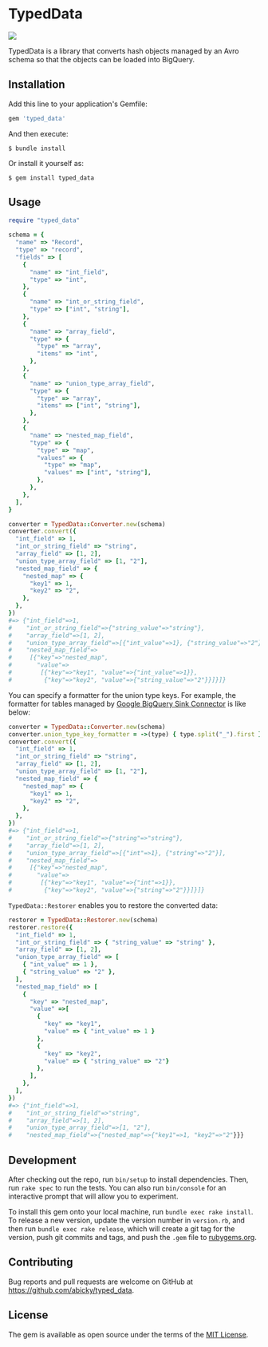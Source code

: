 # TypedData

![](https://github.com/abicky/typed_data/workflows/CI/badge.svg?branch=master)

TypedData is a library that converts hash objects managed by an Avro schema so that the objects can be loaded into BigQuery.


## Installation

Add this line to your application's Gemfile:

```ruby
gem 'typed_data'
```

And then execute:

    $ bundle install

Or install it yourself as:

    $ gem install typed_data

## Usage

```ruby
require "typed_data"

schema = {
  "name" => "Record",
  "type" => "record",
  "fields" => [
    {
      "name" => "int_field",
      "type" => "int",
    },
    {
      "name" => "int_or_string_field",
      "type" => ["int", "string"],
    },
    {
      "name" => "array_field",
      "type" => {
        "type" => "array",
        "items" => "int",
      },
    },
    {
      "name" => "union_type_array_field",
      "type" => {
        "type" => "array",
        "items" => ["int", "string"],
      },
    },
    {
      "name" => "nested_map_field",
      "type" => {
        "type" => "map",
        "values" => {
          "type" => "map",
          "values" => ["int", "string"],
        },
      },
    },
  ],
}

converter = TypedData::Converter.new(schema)
converter.convert({
  "int_field" => 1,
  "int_or_string_field" => "string",
  "array_field" => [1, 2],
  "union_type_array_field" => [1, "2"],
  "nested_map_field" => {
    "nested_map" => {
      "key1" => 1,
      "key2" => "2",
    },
  },
})
#=> {"int_field"=>1,
#    "int_or_string_field"=>{"string_value"=>"string"},
#    "array_field"=>[1, 2],
#    "union_type_array_field"=>[{"int_value"=>1}, {"string_value"=>"2"}],
#    "nested_map_field"=>
#     [{"key"=>"nested_map",
#       "value"=>
#        [{"key"=>"key1", "value"=>{"int_value"=>1}},
#         {"key"=>"key2", "value"=>{"string_value"=>"2"}}]}]}
```

You can specify a formatter for the union type keys. For example, the formatter for tables managed by [Google BigQuery Sink Connector](https://docs.confluent.io/current/connect/kafka-connect-bigquery/index.html) is like below:

```ruby
converter = TypedData::Converter.new(schema)
converter.union_type_key_formatter = ->(type) { type.split("_").first }
converter.convert({
  "int_field" => 1,
  "int_or_string_field" => "string",
  "array_field" => [1, 2],
  "union_type_array_field" => [1, "2"],
  "nested_map_field" => {
    "nested_map" => {
      "key1" => 1,
      "key2" => "2",
    },
  },
})
#=> {"int_field"=>1,
#    "int_or_string_field"=>{"string"=>"string"},
#    "array_field"=>[1, 2],
#    "union_type_array_field"=>[{"int"=>1}, {"string"=>"2"}],
#    "nested_map_field"=>
#     [{"key"=>"nested_map",
#       "value"=>
#        [{"key"=>"key1", "value"=>{"int"=>1}},
#         {"key"=>"key2", "value"=>{"string"=>"2"}}]}]}
```

`TypedData::Restorer` enables you to restore the converted data:

```ruby
restorer = TypedData::Restorer.new(schema)
restorer.restore({
  "int_field" => 1,
  "int_or_string_field" => { "string_value" => "string" },
  "array_field" => [1, 2],
  "union_type_array_field" => [
    { "int_value" => 1 },
    { "string_value" => "2" },
  ],
  "nested_map_field" => [
    {
      "key" => "nested_map",
      "value" =>[
        {
          "key" => "key1",
          "value" => { "int_value" => 1 }
        },
        {
          "key" => "key2",
          "value" => { "string_value" => "2"}
        },
      ],
    },
  ],
})
#=> {"int_field"=>1,
#    "int_or_string_field"=>"string",
#    "array_field"=>[1, 2],
#    "union_type_array_field"=>[1, "2"],
#    "nested_map_field"=>{"nested_map"=>{"key1"=>1, "key2"=>"2"}}}
```


## Development

After checking out the repo, run `bin/setup` to install dependencies. Then, run `rake spec` to run the tests. You can also run `bin/console` for an interactive prompt that will allow you to experiment.

To install this gem onto your local machine, run `bundle exec rake install`. To release a new version, update the version number in `version.rb`, and then run `bundle exec rake release`, which will create a git tag for the version, push git commits and tags, and push the `.gem` file to [rubygems.org](https://rubygems.org).

## Contributing

Bug reports and pull requests are welcome on GitHub at https://github.com/abicky/typed_data.


## License

The gem is available as open source under the terms of the [MIT License](https://opensource.org/licenses/MIT).
